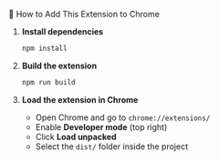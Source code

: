 
🧩 How to Add This Extension to Chrome

1. **Install dependencies**

   ```bash
   npm install
   ```

2. **Build the extension**

   ```bash
   npm run build
   ```

3. **Load the extension in Chrome**

   * Open Chrome and go to `chrome://extensions/`
   * Enable **Developer mode** (top right)
   * Click **Load unpacked**
   * Select the `dist/` folder inside the project

